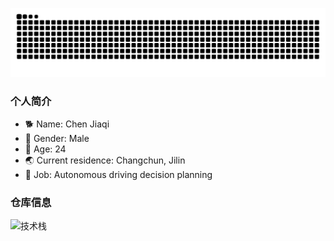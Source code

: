 

![](https://raw.githubusercontent.com/Chenjq-99/Chenjq-99/output/github-contribution-grid-snake.svg)

### 个人简介
- 🐕 Name: Chen Jiaqi
- 👦 Gender: Male
- 🧭 Age: 24
- 🌏 Current residence: Changchun, Jilin
- 🥑 Job: Autonomous driving decision planning

### 仓库信息
![技术栈](https://github-readme-stats.vercel.app/api/top-langs/?username=Chenjq-99&layout=compact&theme=tokyonight)   

